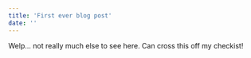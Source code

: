 ```yaml
---
title: 'First ever blog post'
date: ''
---
```



Welp... not really much else to see here. Can cross this off my checkist! 